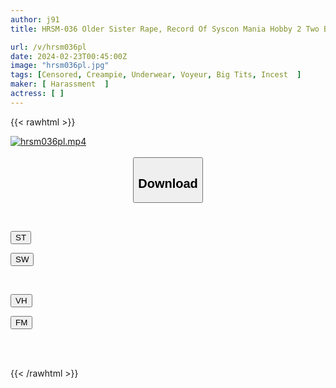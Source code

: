 ```yaml
---
author: j91
title: HRSM-036 Older Sister Rape, Record Of Syscon Mania Hobby 2 Two Big Breasted Sisters

url: /v/hrsm036pl
date: 2024-02-23T00:45:00Z
image: "hrsm036pl.jpg"
tags: [Censored, Creampie, Underwear, Voyeur, Big Tits, Incest	]
maker: [ Harassment  ]
actress: [ ]
---
```



{{< rawhtml >}}

<div class="video" data-videoid="PvBpyZw0W9u0wJQ">
    <a href="javascript:;">
        <img src="/v/hrsm036pl/hrsm036pl.jpg" width="WIDTH" height="HEIGHT" alt="hrsm036pl.mp4" loading="lazy">
    </a>
</div>

<script type="text/javascript" src="https://j91.asia/asset/on-demand-st.js"></script>

<br>
  <link rel="stylesheet" href="https://j91.asia/asset/bs5.css">
  
  <center>
  <button class="btn btn-primary" type="button" data-bs-toggle="collapse" data-bs-target=".multi-collapse" aria-expanded="false" aria-controls="multiCollapseExample1 multiCollapseExample2"><h2>Download</h2></button></center>
</p>
<div class="row">
  <div class="col">
    <div class="collapse multi-collapse" id="multiCollapseExample1">
      <div class="card card-body">
	      	      <br>
<div class="buttons">  
<p><a href="https://streamtape.to/v/PvBpyZw0W9u0wJQ" target="_blank"><button class="btn-hover color-3"><i class="fa fa-download"></i> ST</button></a></p>
<p><a href="https://cdnwish.com/1r9qloopo3g8" target="_blank"><button class="btn-hover color-2"><i class="fa fa-download"></i> SW</button></a></p></div>
    </div>
  </div>
</div>
  <div class="col">
    <div class="collapse multi-collapse" id="multiCollapseExample2">
      <div class="card card-body">
	      <br>
<div class="buttons">
<p><a href="https://vidhidepro.com/f/zeft4f0x7ad0"><button class="btn-hover color-9"><i class="fa fa-download"></i> VH</button></a></p>
<p><a href="https://filemoon.sx/d/s536ibi1c5l6"><button class="btn-hover color-8"><i class="fa fa-download"></i> FM</button></a></p></div>
<br><br>
      </div>
    </div>
  </div>
</div>

{{< /rawhtml >}}
